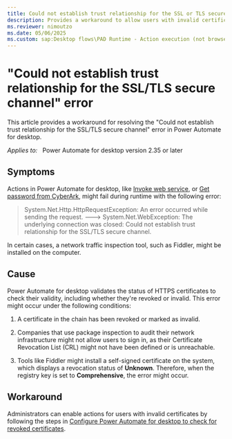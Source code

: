 ```yaml
---
title: Could not establish trust relationship for the SSL or TLS secure channel
description: Provides a workaround to allow users with invalid certificates to use certain actions in Power Automate for desktop.
ms.reviewer: nimoutzo
ms.date: 05/06/2025
ms.custom: sap:Desktop flows\PAD Runtime - Action execution (not browser or UI)
---
```

# "Could not establish trust relationship for the SSL/TLS secure channel" error

This article provides a workaround for resolving the "Could not establish trust relationship for the SSL/TLS secure channel" error in Power Automate for desktop.

_Applies to:_ &nbsp; Power Automate for desktop version 2.35 or later  

## Symptoms

Actions in Power Automate for desktop, like [Invoke web service](/power-automate/desktop-flows/actions-reference/web#invokewebservicebase), or [Get password from CyberArk](/power-automate/desktop-flows/actions-reference/cyberark#getpasswordbase), might fail during runtime with the following error:

  > System.Net.Http.HttpRequestException: An error occurred while sending the request. ---> System.Net.WebException: The underlying connection was closed: Could not establish trust relationship for the SSL/TLS secure channel.

In certain cases, a network traffic inspection tool, such as Fiddler, might be installed on the computer.

## Cause

Power Automate for desktop validates the status of HTTPS certificates to check their validity, including whether they're revoked or invalid. This error might occur under the following conditions:

1. A certificate in the chain has been revoked or marked as invalid.

2. Companies that use package inspection to audit their network infrastructure might not allow users to sign in, as their Certificate Revocation List (CRL) might not have been defined or is unreachable.

3. Tools like Fiddler might install a self-signed certificate on the system, which displays a revocation status of **Unknown**. Therefore, when the registry key is set to **Comprehensive**, the error might occur.

## Workaround

Administrators can enable actions for users with invalid certificates by following the steps in [Configure Power Automate for desktop to check for revoked certificates](/power-automate/desktop-flows/governance#configure-power-automate-for-desktop-to-check-for-revoked-certificates).
